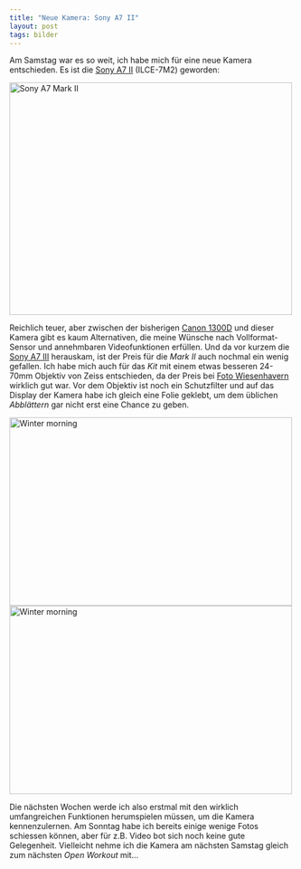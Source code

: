 ```yaml
---
title: "Neue Kamera: Sony A7 II"
layout: post
tags: bilder
---
```

Am Samstag war es so weit, ich habe mich für eine neue Kamera entschieden. Es ist die [Sony A7 II][0] (ILCE-7M2) geworden:

<a data-flickr-embed="true"  href="https://www.flickr.com/photos/cringe/40000675875/in/dateposted/" title="Sony A7 Mark II"><img src="https://farm5.staticflickr.com/4775/40000675875_2a7efbef20.jpg" width="500" height="411" alt="Sony A7 Mark II"></a><script async src="//embedr.flickr.com/assets/client-code.js" charset="utf-8"></script>

Reichlich teuer, aber zwischen der bisherigen [Canon 1300D][1] und dieser Kamera gibt es kaum Alternativen, die meine
Wünsche nach Vollformat-Sensor und annehmbaren Videofunktionen erfüllen. Und da vor kurzem die [Sony A7 III][2]
herauskam, ist der Preis für die *Mark II* auch nochmal ein wenig gefallen. Ich habe mich auch für das *Kit* mit einem
etwas besseren 24-70mm Objektiv von Zeiss entschieden, da der Preis bei [Foto Wiesenhavern][3] wirklich gut war. Vor
dem Objektiv ist noch ein Schutzfilter und auf das Display der Kamera habe ich gleich eine Folie geklebt, um dem üblichen
*Abblättern* gar nicht erst eine Chance zu geben.

<a data-flickr-embed="true"  href="https://www.flickr.com/photos/cringe/40901927571/in/dateposted/" title="Winter morning"><img src="https://farm1.staticflickr.com/793/40901927571_0f9741d22b.jpg" width="500" height="333" alt="Winter morning"></a><script async src="//embedr.flickr.com/assets/client-code.js" charset="utf-8"></script>
<a data-flickr-embed="true"  href="https://www.flickr.com/photos/cringe/40860110522/in/dateposted/" title="Winter morning"><img src="https://farm1.staticflickr.com/802/40860110522_2a539da13f.jpg" width="500" height="333" alt="Winter morning"></a><script async src="//embedr.flickr.com/assets/client-code.js" charset="utf-8"></script>

Die nächsten Wochen werde ich also erstmal mit den wirklich umfangreichen Funktionen herumspielen müssen, um die Kamera
kennenzulernen. Am Sonntag habe ich bereits einige wenige Fotos schiessen können, aber für z.B. Video bot sich noch keine
gute Gelegenheit. Vielleicht nehme ich die Kamera am nächsten Samstag gleich zum nächsten *Open Workout* mit...

[0]: https://www.sony.de/electronics/wechselobjektivkameras/ilce-7m2-body-kit
[1]: https://www.amazon.de/Canon-EOS-1300D-Spiegelreflexkamera-CMOS-Sensor/dp/B01J9LR3NM/kopisde-21
[2]: https://www.sony.de/electronics/wechselobjektivkameras/ilce-7m3-body-kit
[3]: http://www.wiesenhavern.de/
